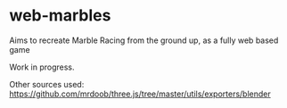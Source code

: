 # web-marbles
Aims to recreate Marble Racing from the ground up, as a fully web based game

Work in progress.

Other sources used:  
https://github.com/mrdoob/three.js/tree/master/utils/exporters/blender
